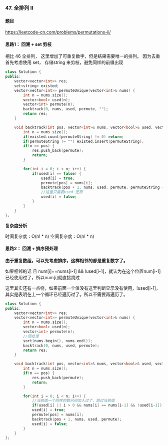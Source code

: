 ### 47. 全排列 II

#### 题目

https://leetcode-cn.com/problems/permutations-ii/

#### 思路1： 回溯 + set 剪枝

相比 46 全排列， 这里增加了可重复数字，但是结果需要唯一的排列。 因为去重首先考虑使用 set， 存储string 来剪枝，避免同样的前缀出现

```cpp
class Solution {
public:
    vector<vector<int>> res;
    set<string> existed;
    vector<vector<int>> permuteUnique(vector<int>& nums) {
        int n = nums.size();
        vector<bool> used(n);
        vector<int> permute(n);
        backtrack(0, nums, used, permute, "");
        return res;
    }

    void backtrack(int pos, vector<int>& nums, vector<bool>& used, vector<int>& permute, string permuteString){
        int n = nums.size();
        if(existed.count(permuteString) != 0) return;
        if(permuteString != "") existed.insert(permuteString); 
        if(n == pos) {
            res.push_back(permute);
            return;
        }

        for(int i = 0; i < n; i++) {
            if(used[i] == false) {
                used[i] = true;
                permute[pos] = nums[i];
                backtrack(pos + 1, nums, used, permute, permuteString + to_string(nums[i]));
                //这里只需要used 还原
                used[i] = false;
            }
        }
    }
};
```

**复杂度分析**

时间复杂度：O(n! * n)
空间复杂度：O(n! * n)


#### 思路2： 回溯 + 排序预处理

**由于重复数组，可以先考虑排序，这样相邻的都是重复数字了。**

如果相邻的话 且 num[i]==nums[i-1] && !used[i-1]，就认为在这个位置num[i-1]已经使用过了，所以num[i]就直接跳过

这里其实还有一点绕，如果前面一个值没有这里判断显示没有使用，!used[i-1]， 其实是表明在上一个循环已经遍历过了。所以不需要再遍历了。


```cpp
class Solution {
public:
    vector<vector<int>> res;
    vector<vector<int>> permuteUnique(vector<int>& nums) {
        int n = nums.size();
        vector<bool> used(n);
        vector<int> permute(n);
        //预处理
        sort(nums.begin(), nums.end());
        backtrack(0, nums, used, permute);
        return res;
    }

    void backtrack(int pos, vector<int>& nums, vector<bool>& used, vector<int>& permute){
        int n = nums.size();
        if(n == pos) {
            res.push_back(permute);
            return;
        }

        for(int i = 0; i < n; i++) {
            //当前面一个同样的数已经加入过了，跳过当前值
            if(used[i] || i > 0 && nums[i] == nums[i-1] && !used[i-1]) continue;
            used[i] = true;
            permute[pos] = nums[i];
            backtrack(pos + 1, nums, used, permute);
            used[i] = false;
        }
    }
};
```